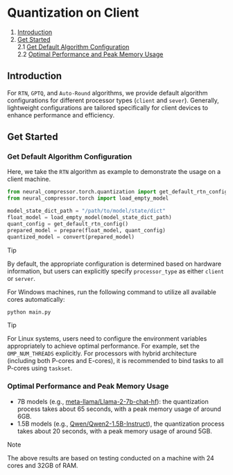 Quantization on Client
==========================================

1. [Introduction](#introduction)
2. [Get Started](#get-started) \
   2.1 [Get Default Algorithm Configuration](#get-default-algorithm-configuration)\
   2.2 [Optimal Performance and Peak Memory Usage](#optimal-performance-and-peak-memory-usage)


## Introduction

For `RTN`, `GPTQ`, and `Auto-Round` algorithms, we provide default algorithm configurations for different processor types (`client` and `sever`). Generally, lightweight configurations are tailored specifically for client devices to enhance performance and efficiency.


## Get Started

### Get Default Algorithm Configuration

Here, we take the `RTN` algorithm as example to demonstrate the usage on a client machine.

```python
from neural_compressor.torch.quantization import get_default_rtn_config, convert, prepare
from neural_compressor.torch import load_empty_model

model_state_dict_path = "/path/to/model/state/dict"
float_model = load_empty_model(model_state_dict_path)
quant_config = get_default_rtn_config()
prepared_model = prepare(float_model, quant_config)
quantized_model = convert(prepared_model)
```

> [!TIP]
> By default, the appropriate configuration is determined based on hardware information, but users can explicitly specify `processor_type` as either `client` or `server`.


For Windows machines, run the following command to utilize all available cores automatically:

```bash
python main.py
```

> [!TIP]
> For Linux systems, users need to configure the environment variables appropriately to achieve optimal performance. For example, set the `OMP_NUM_THREADS` explicitly. For processors with hybrid architecture (including both P-cores and E-cores), it is recommended to bind tasks to all P-cores using `taskset`.

### Optimal Performance and Peak Memory Usage


- 7B models (e.g., [meta-llama/Llama-2-7b-chat-hf](https://huggingface.co/meta-llama/Llama-2-7b-chat-hf)): the quantization process takes about 65 seconds, with a peak memory usage of around 6GB.
- 1.5B models (e.g., [Qwen/Qwen2-1.5B-Instruct](https://huggingface.co/Qwen/Qwen2-1.5B-Instruct)),  the quantization process takes about 20 seconds, with a peak memory usage of around 5GB.

> [!NOTE]
> The above results are based on testing conducted on a machine with 24 cores and 32GB of RAM.
